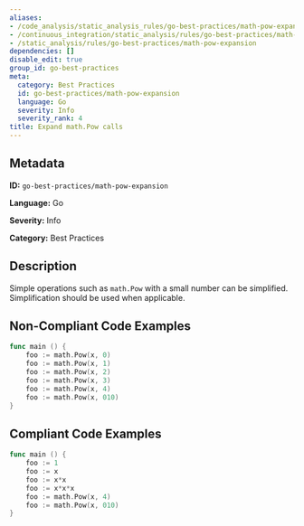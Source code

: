 ```yaml
---
aliases:
- /code_analysis/static_analysis_rules/go-best-practices/math-pow-expansion
- /continuous_integration/static_analysis/rules/go-best-practices/math-pow-expansion
- /static_analysis/rules/go-best-practices/math-pow-expansion
dependencies: []
disable_edit: true
group_id: go-best-practices
meta:
  category: Best Practices
  id: go-best-practices/math-pow-expansion
  language: Go
  severity: Info
  severity_rank: 4
title: Expand math.Pow calls
---
```

<!--  SOURCED FROM https://github.com/DataDog/datadog-static-analyzer-rule-docs -->


## Metadata
**ID:** `go-best-practices/math-pow-expansion`

**Language:** Go

**Severity:** Info

**Category:** Best Practices

## Description
Simple operations such as `math.Pow` with a small number can be simplified. Simplification should be used when applicable.

## Non-Compliant Code Examples
```go
func main () {
    foo := math.Pow(x, 0)
    foo := math.Pow(x, 1)
    foo := math.Pow(x, 2)
    foo := math.Pow(x, 3)
    foo := math.Pow(x, 4)
    foo := math.Pow(x, 010)
}
```

## Compliant Code Examples
```go
func main () {
    foo := 1
    foo := x
    foo := x*x
    foo := x*x*x
    foo := math.Pow(x, 4)
    foo := math.Pow(x, 010)
}
```
